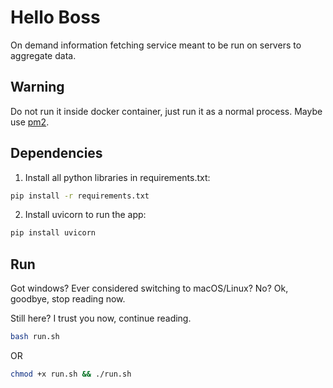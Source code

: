 # Hello Boss

On demand information fetching service meant to be run on servers to aggregate data. 

## Warning

Do not run it inside docker container, just run it as a normal process. Maybe use [pm2](https://pm2.keymetrics.io/).

## Dependencies

1. Install all python libraries in requirements.txt:

```bash
pip install -r requirements.txt
```

2. Install uvicorn to run the app:

```bash
pip install uvicorn
```

## Run

Got windows? Ever considered switching to macOS/Linux? No? Ok, goodbye, stop reading now.

Still here? I trust you now, continue reading.

```bash
bash run.sh
```

OR

```bash
chmod +x run.sh && ./run.sh
```